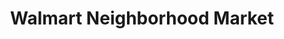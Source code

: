 ---
title: "Walmart Neighborhood Market"
url: /colorado-springs/walmart-neighborhood-market-austin-bluffs-parkway/
shop: supermarket
---